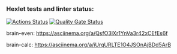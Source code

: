 ### Hexlet tests and linter status:
[![Actions Status](https://github.com/d8m8tra/frontend-project-44/actions/workflows/hexlet-check.yml/badge.svg)](https://github.com/d8m8tra/frontend-project-44/actions)
[![Quality Gate Status](https://sonarcloud.io/api/project_badges/measure?project=d8m8tra_frontend-project-44&metric=alert_status)](https://sonarcloud.io/summary/new_code?id=d8m8tra_frontend-project-44)

brain-even: https://asciinema.org/a/QsfO3lXr1YnVa3r42xCEfEs6f

brain-calc: https://asciinema.org/a/iUrqURLTE1O4JSOnAjBDd5ArB
